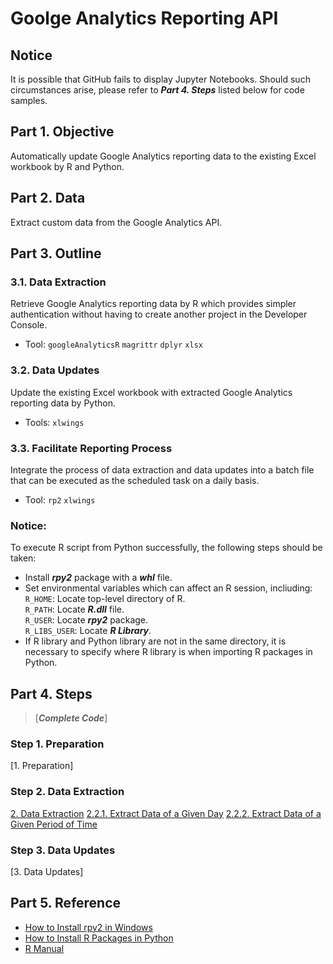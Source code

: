 # Goolge Analytics Reporting API
## Notice
It is possible that GitHub fails to display Jupyter Notebooks. Should such circumstances arise, please refer to ***Part 4. Steps*** listed below for code samples.

## Part 1. Objective
Automatically update Google Analytics reporting data to the existing Excel workbook by R and Python.

## Part 2. Data
Extract custom data from the Google Analytics API.

## Part 3. Outline
### 3.1. Data Extraction 
Retrieve Google Analytics reporting data by R which provides simpler authentication without having to create another project in the Developer Console. 
- Tool: ```googleAnalyticsR``` ```magrittr``` ```dplyr``` ```xlsx``` 

### 3.2. Data Updates
Update the existing Excel workbook with extracted Google Analytics reporting data by Python.
- Tools: ```xlwings```

### 3.3. Facilitate Reporting Process
Integrate the process of data extraction and data updates into a batch file that can be executed as the scheduled task on a daily basis.
- Tool: ```rp2``` ```xlwings```

### Notice: 
To execute R script from Python successfully, the following steps should be taken:  
- Install ***rpy2*** package with a ***whl*** file.  
- Set environmental variables which can affect an R session, incliuding:  
```R_HOME```: Locate top-level directory of R.  
```R_PATH```: Locate ***R.dll*** file.  
```R_USER```: Locate ***rpy2*** package.  
```R_LIBS_USER```: Locate ***R Library***.
- If R library and Python library are not in the same directory, it is necessary to specify where R library is when importing R packages in Python.

## Part 4. Steps
> [***Complete Code***]

### Step 1. Preparation
[1. Preparation]

### Step 2. Data Extraction
[2. Data Extraction](https://nbviewer.jupyter.org/github/lclh813/Google_Analytics_Reporting_API/blob/master/2_DataExtraction.ipynb1\library)
[2.2.1. Extract Data of a Given Day](https://github.com/lclh813/Google_Analytics_Reporting_API/blob/master/oneday.R)
[2.2.2. Extract Data of a Given Period of Time](https://github.com/lclh813/Google_Analytics_Reporting_API/blob/master/period.R)


### Step 3. Data Updates
[3. Data Updates]

## Part 5. Reference
- [How to Install rpy2 in Windows](https://www.cnblogs.com/Xeonilian/p/windows_rpy2_install.html) 
- [How to Install R Packages in Python](https://stackoverflow.com/questions/46140624/unable-to-install-r-package-in-python-jupyter-notebook)
- [R Manual](https://stat.ethz.ch/R-manual/)
